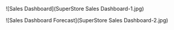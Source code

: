 ![Sales Dashboard](SuperStore Sales Dashboard-1.jpg)

![Sales Dashboard Forecast](SuperStore Sales Dashboard-2.jpg)
